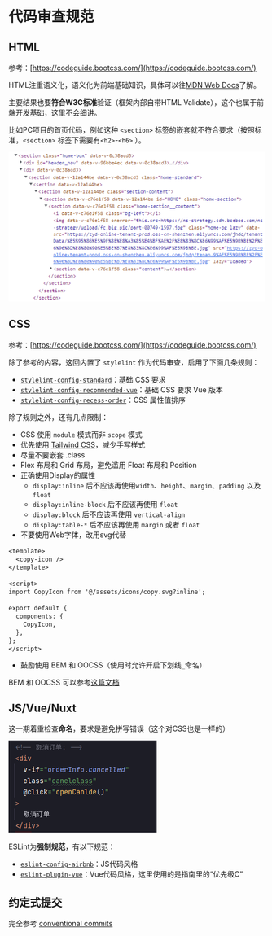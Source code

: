 # 代码审查规范

## HTML

参考：[https://codeguide.bootcss.com/](https://codeguide.bootcss.com/)

HTML注重语义化，语义化为前端基础知识，具体可以往[MDN Web Docs](https://developer.mozilla.org/zh-CN/docs/Glossary/Semantics)了解。

主要结果也要**符合W3C标准**验证（框架内部自带HTML Validate），这个也属于前端开发基础，这里不会细讲。

比如PC项目的首页代码，例如这种 `<section>` 标签的嵌套就不符合要求（按照标准，`<section>` 标签下需要有`<h2>`-`<h6>` ）。

![img.png](img.png)

## CSS

参考：[https://codeguide.bootcss.com/](https://codeguide.bootcss.com/)

除了参考的内容，这回内置了 `stylelint` 作为代码审查，启用了下面几条规则：

- [`stylelint-config-standard`](https://github.com/stylelint/stylelint-config-standard)：基础 CSS 要求
- [`stylelint-config-recommended-vue`](https://github.com/ota-meshi/stylelint-config-recommended-vue)：基础 CSS 要求 Vue 版本
- [`stylelint-config-recess-order`](https://github.com/stormwarning/stylelint-config-recess-order)：CSS 属性值排序

除了规则之外，还有几点限制：

- CSS 使用 `module` 模式而非 `scope` 模式
- 优先使用 [Tailwind CSS](https://tailwindcss.com/)，减少手写样式
- 尽量不要嵌套 .class
- Flex 布局和 Grid 布局，避免滥用 Float 布局和 Position
- 正确使用Display的属性
  - `display:inline` 后不应该再使用`width`、`height`、`margin`、`padding` 以及 `float`
  - `display:inline-block` 后不应该再使用 `float`
  - `display:block` 后不应该再使用 `vertical-align`
  - `display:table-*` 后不应该再使用 `margin` 或者 `float`
- 不要使用Web字体，改用svg代替
```vue
<template>
  <copy-icon />
</template>

<script>
import CopyIcon from '@/assets/icons/copy.svg?inline';

export default {
  components: {
    CopyIcon,
  },
};
</script>
```
- 鼓励使用 BEM 和 OOCSS（使用时允许开启下划线`_`命名）

BEM 和 OOCSS 可以参考[这篇文档](https://github.com/airbnb/css#oocss-and-bem)

## JS/Vue/Nuxt

这一期着重检查**命名**，要求是避免拼写错误（这个对CSS也是一样的）

![img_1.png](img_1.png)

ESLint为**强制规范**，有以下规范：

- [`eslint-config-airbnb`](https://airbnb.io/javascript/)：JS代码风格
- [`eslint-plugin-vue`](https://cn.vuejs.org/v2/style-guide/)：Vue代码风格，这里使用的是指南里的“优先级C”

## 约定式提交

完全参考 [conventional commits](https://www.conventionalcommits.org/zh-hans/v1.0.0/)
